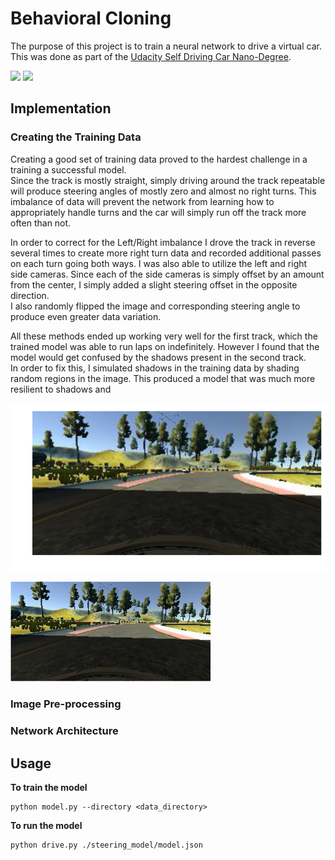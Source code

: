 
# Behavioral Cloning

The purpose of this project is to train a neural network to drive a virtual car.  
This was done as part of the
[Udacity Self Driving Car Nano-Degree]([https://www.udacity.com/course/self-driving-car-engineer-nanodegree--nd013).

![](https://github.com/Justin-Kuehn/CarND-Behavioral-Cloning/blob/master/img/track1.gif)
![](https://github.com/Justin-Kuehn/CarND-Behavioral-Cloning/blob/master/img/track2.gif)

## Implementation

### Creating the Training Data

Creating a good set of training data proved to the hardest challenge in a training a successful model.  
Since the track is mostly straight, simply driving around the track repeatable will produce steering angles of mostly zero and almost 
no right turns.  This imbalance of data will prevent the network from learning how to appropriately handle turns
and the car will simply run off the track more often than not.

In order to correct for the Left/Right imbalance I drove the track in reverse several 
times to create more right turn data and recorded additional passes on each turn going both ways.  I was 
also able to utilize the left and right side cameras. Since each of the side cameras is 
simply offset by an amount from the center,  I simply added a slight steering offset in the opposite direction.  
I also randomly flipped the image and corresponding steering angle to produce even greater data variation.

All these methods ended up working very well for the first track, which the trained model was able to run laps
on indefinitely. However I found that the model would get confused by the shadows present in the second track.  
In order to fix this, I simulated shadows in the training data by shading 
random regions in the image.  This produced a model that was much more resilient to shadows and 

![Track Shadow](https://github.com/Justin-Kuehn/CarND-Behavioral-Cloning/blob/master/img/shadow.png)

![Simulated Shadow](https://github.com/Justin-Kuehn/CarND-Behavioral-Cloning/blob/master/img/simshadow.png)

### Image Pre-processing


### Network Architecture


## Usage

**To train the model**
```
python model.py --directory <data_directory>
```


**To run the model**

```
python drive.py ./steering_model/model.json
```
